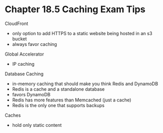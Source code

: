 # Chapter 18.5 Caching Exam Tips

CloudFront
- only option to add HTTPS to a static website being hosted in an s3 bucket
- always favor caching

Global Accelerator
- IP caching

Database Caching
- in-memory caching that should make you think Redis and DynamoDB
- Redis is a cache and a standalone database
- favors DynamoDB
- Redis has more features than Memcached (just a cache)
- Redis is the only one that supports backups

Caches 
- hold only static content

